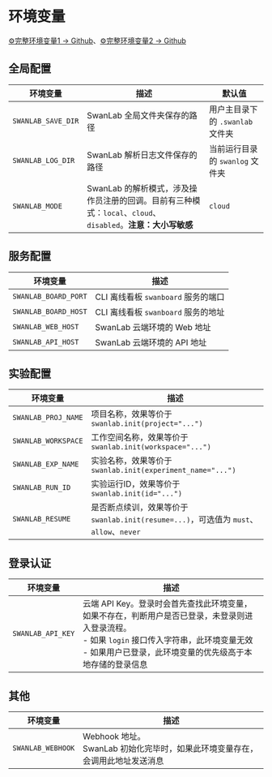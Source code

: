 # 环境变量

[⚙️完整环境变量1 -> Github](https://github.com/SwanHubX/SwanLab/blob/main/swanlab/env.py)、[⚙️完整环境变量2 -> Github](https://github.com/SwanHubX/SwanLab-Toolkit/blob/main/swankit/env.py)

## 全局配置

| 环境变量 | 描述 | 默认值 |
| --- | --- | --- |
| `SWANLAB_SAVE_DIR` | SwanLab 全局文件夹保存的路径 | 用户主目录下的 `.swanlab` 文件夹 |
| `SWANLAB_LOG_DIR` | SwanLab 解析日志文件保存的路径 | 当前运行目录的 `swanlog` 文件夹 |
| `SWANLAB_MODE` | SwanLab 的解析模式，涉及操作员注册的回调。目前有三种模式：`local`、`cloud`、`disabled`。**注意：大小写敏感** | `cloud` |

## 服务配置

| 环境变量 | 描述 | 
| --- | --- |
| `SWANLAB_BOARD_PORT` | CLI 离线看板 `swanboard` 服务的端口 |
| `SWANLAB_BOARD_HOST` | CLI 离线看板 `swanboard` 服务的地址 |
| `SWANLAB_WEB_HOST` | SwanLab 云端环境的 Web 地址 |
| `SWANLAB_API_HOST` | SwanLab 云端环境的 API 地址 |

## 实验配置

| 环境变量 | 描述 |
| --- | --- |
| `SWANLAB_PROJ_NAME` | 项目名称，效果等价于 `swanlab.init(project="...")` |
| `SWANLAB_WORKSPACE` | 工作空间名称，效果等价于 `swanlab.init(workspace="...")` |
| `SWANLAB_EXP_NAME` | 实验名称，效果等价于 `swanlab.init(experiment_name="...")` |
| `SWANLAB_RUN_ID` | 实验运行ID，效果等价于 `swanlab.init(id="...")` |
| `SWANLAB_RESUME` | 是否断点续训，效果等价于 `swanlab.init(resume=...)`，可选值为 `must`、`allow`、`never` |

## 登录认证

| 环境变量 | 描述 |
| --- | --- | 
| `SWANLAB_API_KEY` | 云端 API Key。登录时会首先查找此环境变量，如果不存在，判断用户是否已登录，未登录则进入登录流程。<br>- 如果 `login` 接口传入字符串，此环境变量无效<br>- 如果用户已登录，此环境变量的优先级高于本地存储的登录信息 |

## 其他

| 环境变量 | 描述 |
| --- | --- |
| `SWANLAB_WEBHOOK` | Webhook 地址。<br> SwanLab 初始化完毕时，如果此环境变量存在，会调用此地址发送消息 |